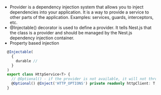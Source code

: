 - Provider is a dependency injection system that allows you to inject dependencies into your application. It is a way to provide a service to other parts of the application. Examples: services, guards, interceptors, etc.
- @Injectable() decorator is used to define a provider. It tells Nest.js that the class is a provider and should be managed by the Nest.js dependency injection container.
- Property based injection 
```typescript
  @Injectable(
    {
      durable // 
    }
  )
  export class HttpService<T> {
    // @Optional() - if the provider is not available, it will not throw an error
    @Optional() @Inject('HTTP_OPTIONS') private readonly httpClient: T;
  }
```